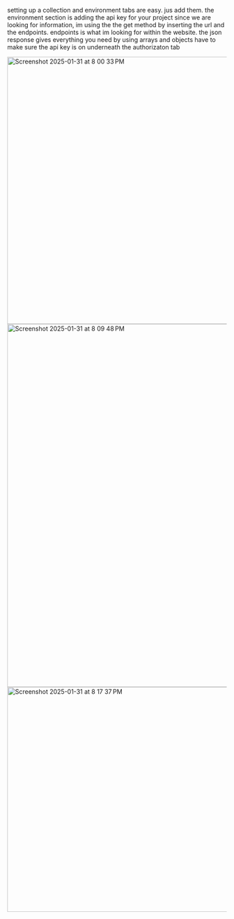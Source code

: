 setting up a collection and environment tabs are easy. jus add them. 
the environment section is adding the api key for your project
since we are looking for information, im using the the get method by inserting the url and the endpoints.
endpoints is what im looking for within the website. 
the json response gives everything you need by using arrays and objects
have to make sure the api key is on underneath the authorizaton tab

<img width="613" alt="Screenshot 2025-01-31 at 8 00 33 PM" src="https://github.com/user-attachments/assets/df4c13b8-5e6e-461c-b9d5-dd455c4e539d" />
<img width="833" alt="Screenshot 2025-01-31 at 8 09 48 PM" src="https://github.com/user-attachments/assets/6af780ba-2f67-4a35-aac6-060ac0b3cf93" />
<img width="516" alt="Screenshot 2025-01-31 at 8 17 37 PM" src="https://github.com/user-attachments/assets/6217e668-4174-4c94-a4cd-dcac104d1a43" />
